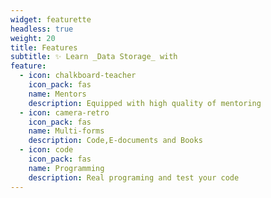 ```yaml
---
widget: featurette
headless: true
weight: 20
title: Features
subtitle: ✨ Learn _Data Storage_ with
feature:
  - icon: chalkboard-teacher
    icon_pack: fas
    name: Mentors 
    description: Equipped with high quality of mentoring
  - icon: camera-retro 
    icon_pack: fas
    name: Multi-forms 
    description: Code,E-documents and Books
  - icon: code
    icon_pack: fas
    name: Programming 
    description: Real programing and test your code
---
```

